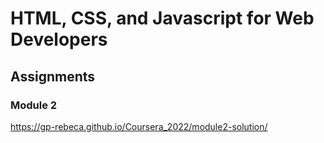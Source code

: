 # HTML, CSS, and Javascript for Web Developers


## Assignments
### Module 2

https://gp-rebeca.github.io/Coursera_2022/module2-solution/

